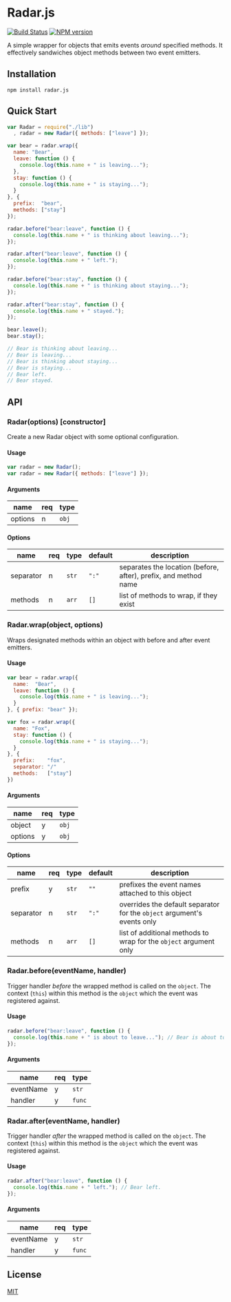 # Radar.js

[![Build Status](https://travis-ci.org/rpnzl/radar.js.svg?branch=master)](https://travis-ci.org/rpnzl/radar.js)
[![NPM version](https://badge.fury.io/js/radar.js.svg)](http://badge.fury.io/js/radar.js)

A simple wrapper for objects that emits events *around* specified methods. It effectively
sandwiches object methods between two event emitters.


## Installation

    npm install radar.js


## Quick Start

```javascript
var Radar = require("./lib")
  , radar = new Radar({ methods: ["leave"] });

var bear = radar.wrap({
  name: "Bear",
  leave: function () {
    console.log(this.name + " is leaving...");
  },
  stay: function () {
    console.log(this.name + " is staying...");
  }
}, {
  prefix:  "bear",
  methods: ["stay"]
});

radar.before("bear:leave", function () {
  console.log(this.name + " is thinking about leaving...");
});

radar.after("bear:leave", function () {
  console.log(this.name + " left.");
});

radar.before("bear:stay", function () {
  console.log(this.name + " is thinking about staying...");
});

radar.after("bear:stay", function () {
  console.log(this.name + " stayed.");
});

bear.leave();
bear.stay();

// Bear is thinking about leaving...
// Bear is leaving...
// Bear is thinking about staying...
// Bear is staying...
// Bear left.
// Bear stayed.
```


## API

### Radar(options) [constructor]

Create a new Radar object with some optional configuration.

#### Usage

```javascript
var radar = new Radar();
var radar = new Radar({ methods: ["leave"] });
```

#### Arguments

name|req|type
----|---|----
options|n|`obj`

#### Options

name|req|type|default|description
----|---|----|-------|-----------
separator|n|`str`|`":"`|separates the location (before, after), prefix, and method name
methods|n|`arr`|`[]`|list of methods to wrap, if they exist

### Radar.wrap(object, options)

Wraps designated methods within an object with before and after event emitters.

#### Usage

```javascript
var bear = radar.wrap({
  name:  "Bear",
  leave: function () {
    console.log(this.name + " is leaving...");
  }
}, { prefix: "bear" });

var fox = radar.wrap({
  name: "Fox",
  stay: function () {
    console.log(this.name + " is staying...");
  }
}, {
  prefix:    "fox",
  separator: "/"
  methods:   ["stay"]
})
```

#### Arguments

name|req|type
----|---|----
object|y|`obj`
options|y|`obj`

#### Options

name|req|type|default|description
----|---|----|-------|-----------
prefix|y|`str`|`""`|prefixes the event names attached to this object
separator|n|`str`|`":"`|overrides the default separator for the `object` argument's events only
methods|n|`arr`|`[]`|list of additional methods to wrap for the `object` argument only

### Radar.before(eventName, handler)

Trigger handler *before* the wrapped method is called on the `object`. The context (`this`) within this
method is the `object` which the event was registered against.

#### Usage

```javascript
radar.before("bear:leave", function () {
  console.log(this.name + " is about to leave..."); // Bear is about to leave...
});
```

#### Arguments

name|req|type
----|---|----
eventName|y|`str`
handler|y|`func`

### Radar.after(eventName, handler)

Trigger handler *after* the wrapped method is called on the `object`. The context (`this`) within this
method is the `object` which the event was registered against.

#### Usage

```javascript
radar.after("bear:leave", function () {
  console.log(this.name + " left."); // Bear left.
});
```

#### Arguments

name|req|type
----|---|----
eventName|y|`str`
handler|y|`func`

## License

[MIT](http://opensource.org/licenses/MIT)
